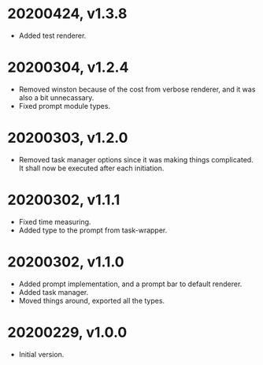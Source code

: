 # 20200424, v1.3.8
* Added test renderer.

# 20200304, v1.2.4
* Removed winston because of the cost from verbose renderer, and it was also a bit unnecassary.
* Fixed prompt module types.

# 20200303, v1.2.0
* Removed task manager options since it was making things complicated. It shall now be executed after each initiation.

# 20200302, v1.1.1
* Fixed time measuring.
* Added type to the prompt from task-wrapper.

# 20200302, v1.1.0
* Added prompt implementation, and a prompt bar to default renderer.
* Added task manager.
* Moved things around, exported all the types.

# 20200229, v1.0.0
* Initial version.